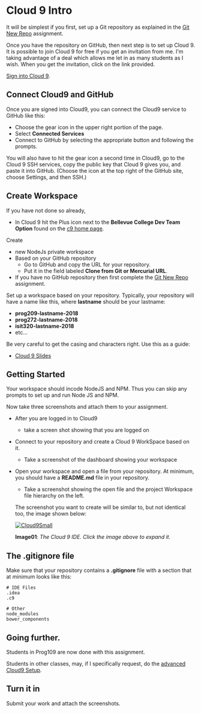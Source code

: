 # Cloud 9 Intro

It will be simplest if you first, set up a Git repository as explained in the [Git New Repo][gnr] assignment.

Once you have the repository on GitHub, then next step is to set up Cloud 9. It is possible to join Cloud 9 for free if you get an invitation from me. I'm taking advantage of a deal which allows me let in as many students as I wish. When you get the invitation, click on the link provided.

[Sign into Cloud 9][c9login].

## Connect Cloud9 and GitHub

Once you are signed into Cloud9, you can connect the Cloud9 service to GitHub like this:

- Choose the gear icon in the upper right portion of the page.
- Select **Connected Services**
- Connect to GitHub by selecting the appropriate button and following the prompts.

You will also have to hit the gear icon a second time in Cloud9, go to the Cloud 9 SSH services, copy the public key that Cloud 9 gives you, and paste it into GitHub. (Choose the icon at the top right of the GitHub site, choose Settings, and then SSH.)

## Create Workspace

If you have not done so already,

- In Cloud 9 hit the Plus icon next to the **Bellevue College Dev Team Option** found on the [c9 home page](https://c9.io).

Create
  - new NodeJs private workspace
  - Based on your GitHub repository
    - Go to GitHub and copy the URL for your repository.
    - Put it in the field labeled **Clone from Git or Mercurial URL**.
  - If you have no GitHub repository then first complete the [Git New Repo][gnr] assignment.

Set up a workspace based on your repository. Typically, your repository will have a name like this, where **lastname** should be your lastname:

- **prog209-lastname-2018**
- **prog272-lastname-2018**
- **isit320-lastname-2018**
- etc...

Be very careful to get the casing and characters right. Use this as a guide:

* [Cloud 9 Slides](http://bit.ly/elf-cloud9)

## Getting Started

Your workspace should incode NodeJS and NPM. Thus you can skip any prompts to set up and run Node JS and NPM.

Now take three screenshots and attach them to your assignment.

- After you are logged in to Cloud9
  - take a screen shot showing that you are logged on
- Connect to your repository and create a Cloud 9 WorkSpace based on it.
  - Take a screenshot of the dashboard showing your workspace
- Open your workspace and open a file from your repository. At minimum, you should have a **README.md** file in your repository.
  - Take a screenshot showing the open file and the project Workspace file hierarchy on the left.

  The screenshot you want to create will be similar to, but not identical too, the image shown below:

  [![Cloud9Small][cloud9Small]][Cloud9]

  **Image01**: *The Cloud 9 IDE. Click the image above to expand it.*


## The .gitignore file

Make sure that your repository contains a **.gitignore** file with a section that at minimum looks like this:

```
# IDE Files
.idea
.c9

# Other
node_modules
bower_components
```

## Going further.

Students in Prog109 are now done with this assignment.

Students in other classes, may, if I specifically request, do the [advanced Cloud9 Setup][ac9].
## Turn it in

Submit your work and attach the screenshots.

<!---------------------------->
<!-- Links in this document -->
<!---------------------------->

[ac9]: CloudNine/CloudNineAdvanced.html
[gnr]: https://www.elvenware.com/teach/assignments/GitNewRepo.html

[c9login]: https://c9.io/login
[cloud9]: https://s3.amazonaws.com/bucket01.elvenware.com/images/Cloud9Intro01.png
[cloud9Small]: https://s3.amazonaws.com/bucket01.elvenware.com/images/Cloud9IntroSmall01.png
[jsobjects]: https://github.com/charliecalvert/JsObjects/blob/master/README.md

[webpack-c9]: https://github.com/webpack/webpack-dev-server/issues/230
